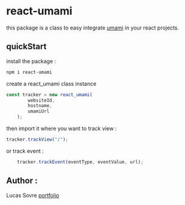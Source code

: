 # react-umami

this package is a class to easy integrate [umami](https://umami.is/) in your react projects.

## quickStart

install the package : 

```bash
npm i react-umami
```

create a react_umami class instance 

```javascript
const tracker = new react_umami(
		websiteId,
		hostname,
		umamiUrl
	);
```
then import it where you want to track view :

```javascript
tracker.trackView("/");
```

or track event :

```javascript
	tracker.trackEvent(eventType, eventValue, url);
```

## Author :

Lucas Sovre [portfolio](https://lucassovre.github.io/)

